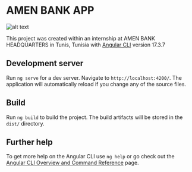 # AMEN BANK APP
![alt text](/src/assets/images/logos/favicon.png)


This project was created within an internship at AMEN BANK HEADQUARTERS in Tunis, Tunisia with [Angular CLI](https://github.com/angular/angular-cli) version 17.3.7

## Development server

Run `ng serve` for a dev server. Navigate to `http://localhost:4200/`. The application will automatically reload if you change any of the source files.

## Build

Run `ng build` to build the project. The build artifacts will be stored in the `dist/` directory.

## Further help

To get more help on the Angular CLI use `ng help` or go check out the [Angular CLI Overview and Command Reference](https://angular.io/cli) page.
